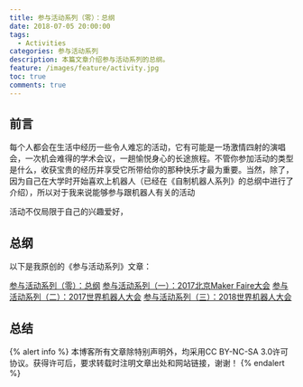 ```yaml
---
title: 参与活动系列（零）：总纲
date: 2018-07-05 20:00:00
tags:
  - Activities
categories: 参与活动系列
description: 本篇文章介绍参与活动系列的总纲。
feature: /images/feature/activity.jpg
toc: true
comments: true
---
```


## 前言

每个人都会在生活中经历一些令人难忘的活动，它有可能是一场激情四射的演唱会，一次机会难得的学术会议，一趟愉悦身心的长途旅程。不管你参加活动的类型是什么，收获宝贵的经历并享受它所带给你的那种快乐才最为重要。当然，除了，因为自己在大学时开始喜欢上机器人（已经在《自制机器人系列》的总纲中进行了介绍），所以对于我来说能够参与跟机器人有关的活动

活动不仅局限于自己的兴趣爱好，

<!--more-->

## 总纲

以下是我原创的《参与活动系列》文章：

[参与活动系列（零）：总纲](http://myyerrol.io/zh-cn/2018/07/05/join_activities_0_superclass/)
[参与活动系列（一）：2017北京Maker Faire大会](http://myyerrol.io/zh-cn/2018/07/28/join_activities_1_makerfaire_beijing_2017/)
[参与活动系列（二）：2017世界机器人大会](http://myyerrol.io/zh-cn/2018/08/06/join_activities_2_wrc_2017/)
[参与活动系列（三）：2018世界机器人大会](http://myyerrol.io/zh-cn/2018/08/18/join_activities_3_wrc_2018/)

## 总结

{% alert info %}
本博客所有文章除特别声明外，均采用CC BY-NC-SA 3.0许可协议。获得许可后，要求转载时注明文章出处和网站链接，谢谢！
{% endalert %}
